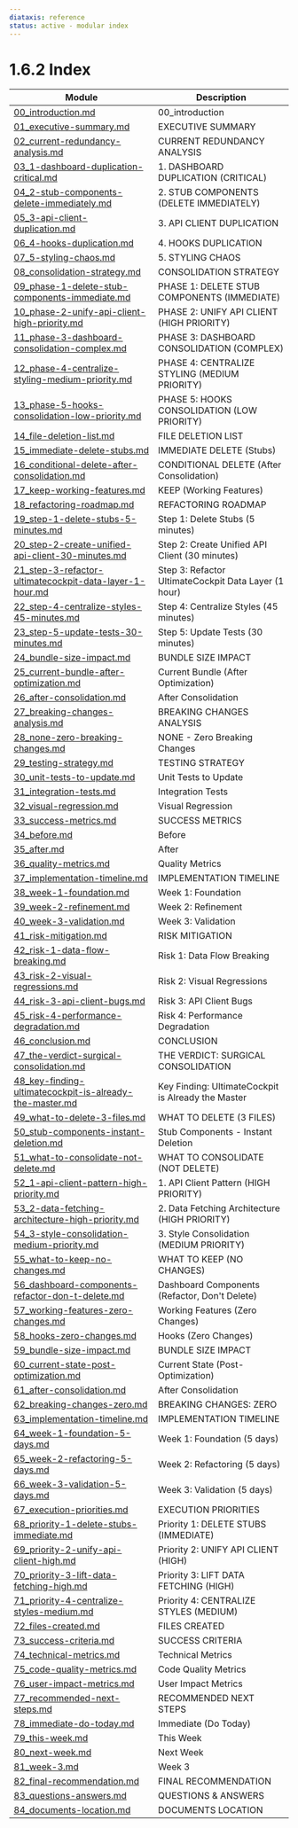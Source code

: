 ```yaml
---
diataxis: reference
status: active - modular index
---
```


# 1.6.2 Index

| Module | Description |
|--------|-------------|
| [00_introduction.md](00_introduction.md) | 00_introduction |
| [01_executive-summary.md](01_executive-summary.md) | EXECUTIVE SUMMARY |
| [02_current-redundancy-analysis.md](02_current-redundancy-analysis.md) | CURRENT REDUNDANCY ANALYSIS |
| [03_1-dashboard-duplication-critical.md](03_1-dashboard-duplication-critical.md) | 1. DASHBOARD DUPLICATION (CRITICAL) |
| [04_2-stub-components-delete-immediately.md](04_2-stub-components-delete-immediately.md) | 2. STUB COMPONENTS (DELETE IMMEDIATELY) |
| [05_3-api-client-duplication.md](05_3-api-client-duplication.md) | 3. API CLIENT DUPLICATION |
| [06_4-hooks-duplication.md](06_4-hooks-duplication.md) | 4. HOOKS DUPLICATION |
| [07_5-styling-chaos.md](07_5-styling-chaos.md) | 5. STYLING CHAOS |
| [08_consolidation-strategy.md](08_consolidation-strategy.md) | CONSOLIDATION STRATEGY |
| [09_phase-1-delete-stub-components-immediate.md](09_phase-1-delete-stub-components-immediate.md) | PHASE 1: DELETE STUB COMPONENTS (IMMEDIATE) |
| [10_phase-2-unify-api-client-high-priority.md](10_phase-2-unify-api-client-high-priority.md) | PHASE 2: UNIFY API CLIENT (HIGH PRIORITY) |
| [11_phase-3-dashboard-consolidation-complex.md](11_phase-3-dashboard-consolidation-complex.md) | PHASE 3: DASHBOARD CONSOLIDATION (COMPLEX) |
| [12_phase-4-centralize-styling-medium-priority.md](12_phase-4-centralize-styling-medium-priority.md) | PHASE 4: CENTRALIZE STYLING (MEDIUM PRIORITY) |
| [13_phase-5-hooks-consolidation-low-priority.md](13_phase-5-hooks-consolidation-low-priority.md) | PHASE 5: HOOKS CONSOLIDATION (LOW PRIORITY) |
| [14_file-deletion-list.md](14_file-deletion-list.md) | FILE DELETION LIST |
| [15_immediate-delete-stubs.md](15_immediate-delete-stubs.md) | IMMEDIATE DELETE (Stubs) |
| [16_conditional-delete-after-consolidation.md](16_conditional-delete-after-consolidation.md) | CONDITIONAL DELETE (After Consolidation) |
| [17_keep-working-features.md](17_keep-working-features.md) | KEEP (Working Features) |
| [18_refactoring-roadmap.md](18_refactoring-roadmap.md) | REFACTORING ROADMAP |
| [19_step-1-delete-stubs-5-minutes.md](19_step-1-delete-stubs-5-minutes.md) | Step 1: Delete Stubs (5 minutes) |
| [20_step-2-create-unified-api-client-30-minutes.md](20_step-2-create-unified-api-client-30-minutes.md) | Step 2: Create Unified API Client (30 minutes) |
| [21_step-3-refactor-ultimatecockpit-data-layer-1-hour.md](21_step-3-refactor-ultimatecockpit-data-layer-1-hour.md) | Step 3: Refactor UltimateCockpit Data Layer (1 hour) |
| [22_step-4-centralize-styles-45-minutes.md](22_step-4-centralize-styles-45-minutes.md) | Step 4: Centralize Styles (45 minutes) |
| [23_step-5-update-tests-30-minutes.md](23_step-5-update-tests-30-minutes.md) | Step 5: Update Tests (30 minutes) |
| [24_bundle-size-impact.md](24_bundle-size-impact.md) | BUNDLE SIZE IMPACT |
| [25_current-bundle-after-optimization.md](25_current-bundle-after-optimization.md) | Current Bundle (After Optimization) |
| [26_after-consolidation.md](26_after-consolidation.md) | After Consolidation |
| [27_breaking-changes-analysis.md](27_breaking-changes-analysis.md) | BREAKING CHANGES ANALYSIS |
| [28_none-zero-breaking-changes.md](28_none-zero-breaking-changes.md) | NONE - Zero Breaking Changes |
| [29_testing-strategy.md](29_testing-strategy.md) | TESTING STRATEGY |
| [30_unit-tests-to-update.md](30_unit-tests-to-update.md) | Unit Tests to Update |
| [31_integration-tests.md](31_integration-tests.md) | Integration Tests |
| [32_visual-regression.md](32_visual-regression.md) | Visual Regression |
| [33_success-metrics.md](33_success-metrics.md) | SUCCESS METRICS |
| [34_before.md](34_before.md) | Before |
| [35_after.md](35_after.md) | After |
| [36_quality-metrics.md](36_quality-metrics.md) | Quality Metrics |
| [37_implementation-timeline.md](37_implementation-timeline.md) | IMPLEMENTATION TIMELINE |
| [38_week-1-foundation.md](38_week-1-foundation.md) | Week 1: Foundation |
| [39_week-2-refinement.md](39_week-2-refinement.md) | Week 2: Refinement |
| [40_week-3-validation.md](40_week-3-validation.md) | Week 3: Validation |
| [41_risk-mitigation.md](41_risk-mitigation.md) | RISK MITIGATION |
| [42_risk-1-data-flow-breaking.md](42_risk-1-data-flow-breaking.md) | Risk 1: Data Flow Breaking |
| [43_risk-2-visual-regressions.md](43_risk-2-visual-regressions.md) | Risk 2: Visual Regressions |
| [44_risk-3-api-client-bugs.md](44_risk-3-api-client-bugs.md) | Risk 3: API Client Bugs |
| [45_risk-4-performance-degradation.md](45_risk-4-performance-degradation.md) | Risk 4: Performance Degradation |
| [46_conclusion.md](46_conclusion.md) | CONCLUSION |
| [47_the-verdict-surgical-consolidation.md](47_the-verdict-surgical-consolidation.md) | THE VERDICT: SURGICAL CONSOLIDATION |
| [48_key-finding-ultimatecockpit-is-already-the-master.md](48_key-finding-ultimatecockpit-is-already-the-master.md) | Key Finding: UltimateCockpit is Already the Master |
| [49_what-to-delete-3-files.md](49_what-to-delete-3-files.md) | WHAT TO DELETE (3 FILES) |
| [50_stub-components-instant-deletion.md](50_stub-components-instant-deletion.md) | Stub Components - Instant Deletion |
| [51_what-to-consolidate-not-delete.md](51_what-to-consolidate-not-delete.md) | WHAT TO CONSOLIDATE (NOT DELETE) |
| [52_1-api-client-pattern-high-priority.md](52_1-api-client-pattern-high-priority.md) | 1. API Client Pattern (HIGH PRIORITY) |
| [53_2-data-fetching-architecture-high-priority.md](53_2-data-fetching-architecture-high-priority.md) | 2. Data Fetching Architecture (HIGH PRIORITY) |
| [54_3-style-consolidation-medium-priority.md](54_3-style-consolidation-medium-priority.md) | 3. Style Consolidation (MEDIUM PRIORITY) |
| [55_what-to-keep-no-changes.md](55_what-to-keep-no-changes.md) | WHAT TO KEEP (NO CHANGES) |
| [56_dashboard-components-refactor-don-t-delete.md](56_dashboard-components-refactor-don-t-delete.md) | Dashboard Components (Refactor, Don't Delete) |
| [57_working-features-zero-changes.md](57_working-features-zero-changes.md) | Working Features (Zero Changes) |
| [58_hooks-zero-changes.md](58_hooks-zero-changes.md) | Hooks (Zero Changes) |
| [59_bundle-size-impact.md](59_bundle-size-impact.md) | BUNDLE SIZE IMPACT |
| [60_current-state-post-optimization.md](60_current-state-post-optimization.md) | Current State (Post-Optimization) |
| [61_after-consolidation.md](61_after-consolidation.md) | After Consolidation |
| [62_breaking-changes-zero.md](62_breaking-changes-zero.md) | BREAKING CHANGES: ZERO |
| [63_implementation-timeline.md](63_implementation-timeline.md) | IMPLEMENTATION TIMELINE |
| [64_week-1-foundation-5-days.md](64_week-1-foundation-5-days.md) | Week 1: Foundation (5 days) |
| [65_week-2-refactoring-5-days.md](65_week-2-refactoring-5-days.md) | Week 2: Refactoring (5 days) |
| [66_week-3-validation-5-days.md](66_week-3-validation-5-days.md) | Week 3: Validation (5 days) |
| [67_execution-priorities.md](67_execution-priorities.md) | EXECUTION PRIORITIES |
| [68_priority-1-delete-stubs-immediate.md](68_priority-1-delete-stubs-immediate.md) | Priority 1: DELETE STUBS (IMMEDIATE) |
| [69_priority-2-unify-api-client-high.md](69_priority-2-unify-api-client-high.md) | Priority 2: UNIFY API CLIENT (HIGH) |
| [70_priority-3-lift-data-fetching-high.md](70_priority-3-lift-data-fetching-high.md) | Priority 3: LIFT DATA FETCHING (HIGH) |
| [71_priority-4-centralize-styles-medium.md](71_priority-4-centralize-styles-medium.md) | Priority 4: CENTRALIZE STYLES (MEDIUM) |
| [72_files-created.md](72_files-created.md) | FILES CREATED |
| [73_success-criteria.md](73_success-criteria.md) | SUCCESS CRITERIA |
| [74_technical-metrics.md](74_technical-metrics.md) | Technical Metrics |
| [75_code-quality-metrics.md](75_code-quality-metrics.md) | Code Quality Metrics |
| [76_user-impact-metrics.md](76_user-impact-metrics.md) | User Impact Metrics |
| [77_recommended-next-steps.md](77_recommended-next-steps.md) | RECOMMENDED NEXT STEPS |
| [78_immediate-do-today.md](78_immediate-do-today.md) | Immediate (Do Today) |
| [79_this-week.md](79_this-week.md) | This Week |
| [80_next-week.md](80_next-week.md) | Next Week |
| [81_week-3.md](81_week-3.md) | Week 3 |
| [82_final-recommendation.md](82_final-recommendation.md) | FINAL RECOMMENDATION |
| [83_questions-answers.md](83_questions-answers.md) | QUESTIONS & ANSWERS |
| [84_documents-location.md](84_documents-location.md) | DOCUMENTS LOCATION |
